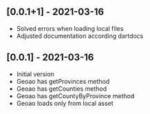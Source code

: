 ## [0.0.1+1] - 2021-03-16

* Solved errors when loading local files 
* Adjusted documentation according dartdocs

## [0.0.1] - 2021-03-16

* Initial version
* Geoao has getProvinces method
* Geoao has getCounties method
* Geoao has getCountyByProvince method
* Geoao loads only from local asset

